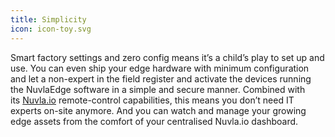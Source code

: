 ```yaml
---
title: Simplicity
icon: icon-toy.svg
---
```


Smart factory settings and zero config means it’s a child’s play to set up and use. You can even ship your edge hardware with minimum configuration and let a non-expert in the field register and activate the devices running the NuvlaEdge software in a simple and secure manner. Combined with its&nbsp;<a href="nuvla-io/platform">Nuvla.io</a>&nbsp;remote-control capabilities, this means you don’t need IT experts on-site anymore. And you can watch and manage your growing edge assets from the comfort of your centralised Nuvla.io dashboard.
